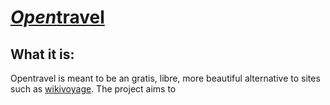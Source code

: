 [*Open*travel](http://yottawatts.github.io/opentravel)
==========

What it is:
----------
Opentravel is meant to be an gratis, libre, more beautiful alternative to sites such as [wikivoyage](https://en.wikivoyage.org/wiki/Main_Page).  The project aims to
